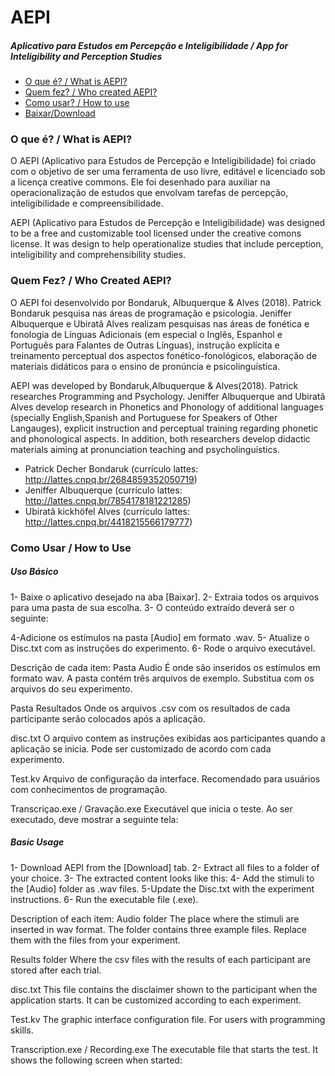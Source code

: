 # AEPI
##### Aplicativo para Estudos em Percepção e Inteligibilidade / App for Inteligibility and Perception Studies

* [O que é? / What is AEPI?](http://aepi.e-pi.co/?page_id=34)
* [Quem fez? / Who created AEPI?](http://aepi.e-pi.co/?page_id=2)
* [Como usar? / How to use](http://aepi.e-pi.co/?page_id=9)
* [Baixar/Download](http://aepi.e-pi.co/?page_id=5)

### O que é? / What is AEPI?

O AEPI (Aplicativo para Estudos de Percepção e Inteligibilidade) foi criado com o objetivo de ser uma ferramenta de uso livre, editável e licenciado sob a licença creative commons. Ele foi desenhado para auxiliar na operacionalização de estudos que envolvam tarefas de percepção, inteligibilidade e compreensibilidade.

AEPI (Aplicativo para Estudos de Percepção e Inteligibilidade) was designed to be a free and customizable tool licensed under the creative comons license. It was design to help operationalize studies that include perception, inteligibility and comprehensibility studies.

### Quem Fez? / Who Created AEPI?

O AEPI foi desenvolvido por Bondaruk, Albuquerque & Alves (2018).
Patrick Bondaruk pesquisa nas áreas de programação e psicologia. Jeniffer Albuquerque e Ubiratã Alves realizam pesquisas nas áreas de fonética e fonologia de Línguas Adicionais (em especial o Inglês, Espanhol e Português para Falantes de Outras Línguas),  instrução explícita e treinamento perceptual dos aspectos fonético-fonológicos, elaboração de materiais didáticos para o ensino de pronúncia e psicolinguística.

AEPI was developed by Bondaruk,Albuquerque & Alves(2018).
Patrick researches Programming and Psychology. Jeniffer Albuquerque and Ubiratã Alves  develop research in Phonetics and Phonology of additional languages (specially English,Spanish and Portuguese for Speakers of Other Langauges), explicit instruction and perceptual training regarding phonetic and phonological aspects. In addition, both researchers develop didactic materials aiming at pronunciation teaching and psycholinguistics.

- Patrick Decher Bondaruk (currículo lattes: http://lattes.cnpq.br/2684859352050719)
- Jeniffer Albuquerque (currículo lattes: http://lattes.cnpq.br/7854178181221285)
- Ubiratã kickhöfel Alves (currículo lattes: http://lattes.cnpq.br/4418215566179777)

### Como Usar / How to Use

##### Uso Básico
1- Baixe o aplicativo desejado na aba [Baixar].
2- Extraia todos os arquivos para uma pasta de sua escolha.
3- O conteúdo extraído deverá ser o seguinte:



4-Adicione os estímulos na pasta [Audio] em formato .wav.
5- Atualize o Disc.txt com as instruções do experimento.
6- Rode o arquivo executável.

Descrição de cada item:
Pasta Audio
É onde são inseridos os estímulos em formato wav.  A pasta contém três arquivos de exemplo.  Substitua com os arquivos do seu experimento.

Pasta Resultados
Onde os arquivos .csv com os resultados de cada participante serão colocados após a aplicação.

disc.txt
O arquivo contem as instruções exibidas aos participantes quando a aplicação se inicia.  Pode ser customizado de acordo com cada experimento.

Test.kv
Arquivo de configuração da interface. Recomendado para usuários com conhecimentos de programação.

Transcriçao.exe / Gravação.exe
Executável que inicia o teste. Ao ser executado,  deve mostrar a seguinte tela:


##### Basic Usage
1- Download AEPI from the [Download] tab.
2- Extract all files to a folder of your choice.
3- The extracted content looks like this:
4- Add the stimuli to the [Audio] folder as .wav files.
5-Update the Disc.txt with the experiment instructions.
6- Run the executable file (.exe).

Description of each item:
Audio folder
The place where the stimuli are inserted in wav format. The folder contains three example files. Replace them with the files from your experiment.

Results folder
Where the csv files with the results of each participant are stored after each trial.

disc.txt
This file contains the disclaimer shown to the participant when the application starts. It
can be customized according to each experiment.

Test.kv
The graphic interface configuration file.  For users with programming skills.

Transcription.exe / Recording.exe
The executable file that starts the test. It shows the following screen when started:
